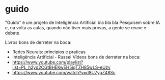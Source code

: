 # guido
"Guido" é um projeto de Inteligência Artificial bla bla bla
Pesquisem sobre IA e, na volta as aulas, quando não tiver 
mais provas, a gente se reune e debate. 

Livros bons de derreter na boca:
 -  Redes Neurais: principios e praticas
 -  Inteligência Artificial - Russel
Vídeos bons de derreter na boca:
 -  https://www.youtube.com/playlist?list=PL_h2yd2CGtBHEKwEH5iqTZH85wLS-eUzv
 -  https://www.youtube.com/watch?v=d8U7ygZ48Sc
